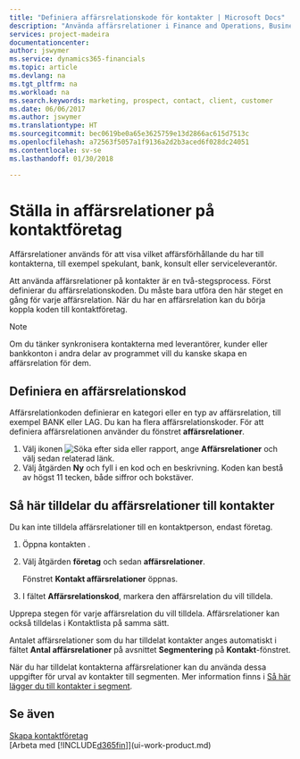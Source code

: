```yaml
---
title: "Definiera affärsrelationskode för kontakter | Microsoft Docs"
description: "Använda affärsrelationer i Finance and Operations, Business edition för att hjälpa till med marknadsföring och för att visa vilket affärsförhållande du har till potentiella och befintliga kunder, till exempel en bank eller tjänsteleverantör."
services: project-madeira
documentationcenter: 
author: jswymer
ms.service: dynamics365-financials
ms.topic: article
ms.devlang: na
ms.tgt_pltfrm: na
ms.workload: na
ms.search.keywords: marketing, prospect, contact, client, customer
ms.date: 06/06/2017
ms.author: jswymer
ms.translationtype: HT
ms.sourcegitcommit: bec0619be0a65e3625759e13d2866ac615d7513c
ms.openlocfilehash: a72563f5057a1f9136a2d2b3aced6f028dc24051
ms.contentlocale: sv-se
ms.lasthandoff: 01/30/2018

---
```

# <a name="setting-up-business-relations-on-contact-companies"></a>Ställa in affärsrelationer på kontaktföretag
Affärsrelationer används för att visa vilket affärsförhållande du har till kontakterna, till exempel spekulant, bank, konsult eller serviceleverantör.

Att använda affärsrelationer på kontakter är en två-stegsprocess. Först definierar du affärsrelationskoden. Du måste bara utföra den här steget en gång för varje affärsrelation. När du har en affärsrelation kan du börja koppla koden till kontaktföretag.

> [!NOTE]  
>   Om du tänker synkronisera kontakterna med leverantörer, kunder eller bankkonton i andra delar av programmet vill du kanske skapa en affärsrelation för dem.

## <a name="to-define-a-business-relation-code"></a>Definiera en affärsrelationskod
Affärsrelationkoden definierar en kategori eller en typ av affärsrelation, till exempel BANK eller LAG. Du kan ha flera affärsrelationskoder. För att definiera affärsrelationen använder du fönstret **affärsrelationer**.

1. Välj ikonen ![Söka efter sida eller rapport](media/ui-search/search_small.png "Ikonen Söka efter sida eller rapport"), ange **Affärsrelationer** och välj sedan relaterad länk.
2. Välj åtgärden **Ny** och fyll i en kod och en beskrivning. Koden kan bestå av högst 11 tecken, både siffror och bokstäver.

## <a name="AssignBusRelContact"></a> Så här tilldelar du affärsrelationer till kontakter
Du kan inte tilldela affärsrelationer till en kontaktperson, endast företag.

1. Öppna kontakten .
2. Välj åtgärden **företag** och sedan **affärsrelationer**.

    Fönstret **Kontakt affärsrelationer** öppnas.
3. I fältet **Affärsrelationskod**, markera den affärsrelation du vill tilldela.

Upprepa stegen för varje affärsrelation du vill tilldela. Affärsrelationer kan också tilldelas i Kontaktlista på samma sätt.

Antalet affärsrelationer som du har tilldelat kontakter anges automatiskt i fältet **Antal affärsrelationer** på avsnittet **Segmentering** på **Kontakt**-fönstret.

När du har tilldelat kontakterna affärsrelationer kan du använda dessa uppgifter för urval av kontakter till segmenten. Mer information finns i [Så här lägger du till kontakter i segment](marketing-add-contact-segment.md).

## <a name="see-also"></a>Se även
[Skapa kontaktföretag](marketing-create-contact-companies.md)  
[Arbeta med [!INCLUDE[d365fin](includes/d365fin_md.md)]](ui-work-product.md)

